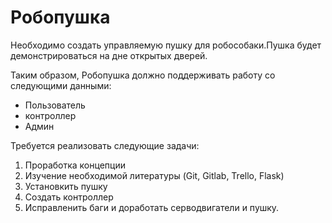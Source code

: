 # Робопушка
Необходимо создать управляемую пушку для робособаки.Пушка будет демонстрироваться на дне открытых дверей.

Таким образом, Робопушка должно поддерживать работу со следующими данными:

* Пользователь
* контроллер 
* Админ

Требуется реализовать следующие задачи:

1. Проработка концепции  
2. Изучение необходимой литературы (Git, Gitlab, Trello, Flask)
3. Установкить пушку
4. Создать контроллер
5. Исправленить баги и доработать серводвигатели и пушку.

